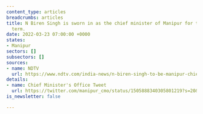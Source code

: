 ```yaml
---
content_type: articles
breadcrumbs: articles
title: N Biren Singh is sworn in as the chief minister of Manipur for the second consecutive
  term.
date: 2022-03-23 07:00:00 +0000
states:
- Manipur
sectors: []
subsectors: []
sources:
- name: NDTV
  url: https://www.ndtv.com/india-news/n-biren-singh-to-be-manipur-chief-minister-again-says-bjp-2832576
details:
- name: Chief Minister's Office Tweet
  url: https://twitter.com/manipur_cmo/status/1505888340305801219?s=20&t=F7THoV5z71b6Gu0B34IKwA
is_newsletter: false

---
```

